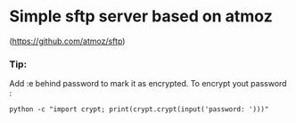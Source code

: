 

# Simple sftp server based on atmoz
(https://github.com/atmoz/sftp)

### Tip:
Add :e behind password to mark it as encrypted.
To encrypt yout password :
```
python -c "import crypt; print(crypt.crypt(input('password: ')))"
```

